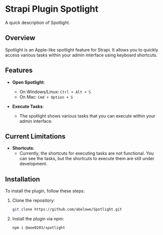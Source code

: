 # Strapi Plugin Spotlight

A quick description of Spotlight.

## Overview

Spotlight is an Apple-like spotlight feature for Strapi. It allows you to quickly access various tasks within your admin interface using keyboard shortcuts.

## Features

- **Open Spotlight**:

  - On Windows/Linux: `Ctrl + Alt + S`
  - On Mac: `Cmd + Option + S`

- **Execute Tasks**:
  - The spotlight shows various tasks that you can execute within your admin interface.

## Current Limitations

- **Shortcuts**:
  - Currently, the shortcuts for executing tasks are not functional. You can see the tasks, but the shortcuts to execute them are still under development.

## Installation

To install the plugin, follow these steps:

1. Clone the repository:

   ```sh
   git clone https://github.com/abelowe/Spotlight.git
   ```

2. Install the plugin via npm:

   ```sh
   npm i @aoe0203/spotlight
   ```
